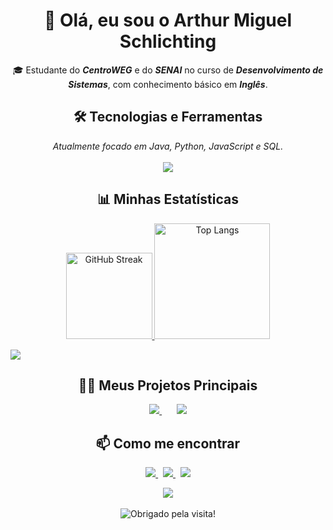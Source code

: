 <h1 align="center">👋 Olá, eu sou o Arthur Miguel Schlichting</h1>

<p align="center">
  🎓 Estudante do <strong><em>CentroWEG</em></strong> e do <strong><em>SENAI</em></strong> no curso de <strong><em>Desenvolvimento de Sistemas</em></strong>, com conhecimento básico em <strong><em>Inglês</em></strong>.
</p>

<h2 align="center">🛠️ Tecnologias e Ferramentas</h2>

<p align="center">
  <em>Atualmente focado em Java, Python, JavaScript e SQL.</em>
  <br><br>
  <a href="https://skillicons.dev">
    <img src="https://skillicons.dev/icons?i=java,python,flask,js,html,css,bootstrap,sql,c,cpp,github,vscode,eclipse,anaconda,arduino&theme=dark&perline=8" />
  </a>
</p>

<h2 align="center">📊 Minhas Estatísticas</h2>

<p align="center">
  <a href="https://git.io/streak-stats">
    <img src="https://streak-stats.demolab.com?user=arthurSchgg&theme=tokyonight&exclude_days=Sun" alt="GitHub Streak" height="138px" />
  </a>
  <img src="https://github-readme-stats.vercel.app/api/top-langs/?username=arthurSchgg&layout=compact&theme=tokyonight&hide_border=true" alt="Top Langs" height="185px" />
  <br>
</p>
  <a href="https://github.com/ashutosh00710/github-readme-activity-graph">
     <img src="https://github-readme-activity-graph.vercel.app/graph?username=arthurSchgg&bg_color=0D1117&color=79D3C3&line=79D3C3&point=FFFFFF&area=true&hide_border=true" />
  </a>
</p>

<h2 align="center">🧑‍💻 Meus Projetos Principais</h2>

<p align="center">
  <a href="https://github.com/arthurSchgg/Sistema-de-Gerenciamento-Agencia-de-Viagens">
    <img src="https://github-readme-stats.vercel.app/api/pin/?username=arthurSchgg&repo=Sistema-de-Gerenciamento-Agencia-de-Viagens&theme=tokyonight" />
  </a>
  &nbsp;&nbsp;&nbsp;&nbsp;&nbsp;
  <a href="https://github.com/arthurSchgg/Gerenciamento-de-Biblioteca">
    <img src="https://github-readme-stats.vercel.app/api/pin/?username=arthurSchgg&repo=Gerenciamento-de-Biblioteca&theme=tokyonight" />
  </a>
</p>

<h2 align="center">📫 Como me encontrar</h2>

<p align="center">
  <a href="mailto:arthurms2904@gmail.com">
    <img src="https://img.shields.io/badge/Email-D14836?style=for-the-badge&logo=gmail&logoColor=white" />
  </a>
  &nbsp;
  <a href="https://wa.me/5547997695223">
    <img src="https://img.shields.io/badge/WhatsApp-25D366?style=for-the-badge&logo=whatsapp&logoColor=white" />
  </a>
  &nbsp;
  <a href="https://www.instagram.com/_thursch/">
    <img src="https://img.shields.io/badge/Instagram-E4405F?style=for-the-badge&logo=instagram&logoColor=white" />
  </a>
</p>

<p align="center">
  <img src="https://komarev.com/ghpvc/?username=arthurSchgg&label=VISUALIZA%C3%87%C3%95ES&color=000000" />
  <br><br>
  <img src="https://readme-typing-svg.herokuapp.com/?color=FFFFFF&center=true&vCenter=true&lines=Obrigado+pela+visita!+🚀;Volte+sempre+🙏" alt="Obrigado pela visita!">
</p>
